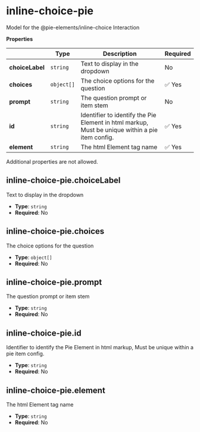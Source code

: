 # inline-choice-pie

Model for the @pie-elements/inline-choice Interaction

**Properties**

|   |Type|Description|Required|
|---|----|-----------|--------|
|**choiceLabel**|`string`|Text to display in the dropdown|No|
|**choices**|`object[]`|The choice options for the question| :white_check_mark: Yes|
|**prompt**|`string`|The question prompt or item stem|No|
|**id**|`string`|Identifier to identify the Pie Element in html markup, Must be unique within a pie item config.| :white_check_mark: Yes|
|**element**|`string`|The html Element tag name| :white_check_mark: Yes|

Additional properties are not allowed.

## inline-choice-pie.choiceLabel

Text to display in the dropdown

* **Type**: `string`
* **Required**: No

## inline-choice-pie.choices

The choice options for the question

* **Type**: `object[]`
* **Required**: No

## inline-choice-pie.prompt

The question prompt or item stem

* **Type**: `string`
* **Required**: No

## inline-choice-pie.id

Identifier to identify the Pie Element in html markup, Must be unique within a pie item config.

* **Type**: `string`
* **Required**: No

## inline-choice-pie.element

The html Element tag name

* **Type**: `string`
* **Required**: No


